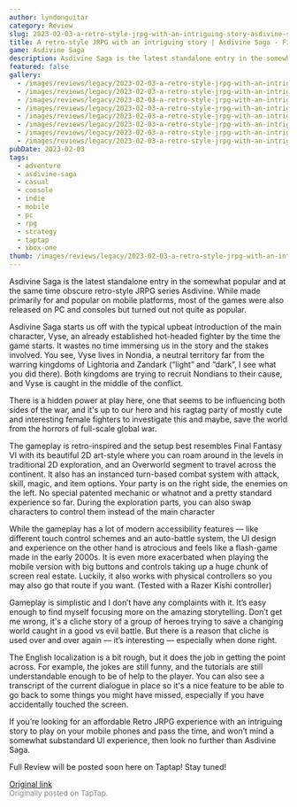 ```yaml
---
author: lyndonguitar
category: Review
slug: 2023-02-03-a-retro-style-jrpg-with-an-intriguing-story-asdivine-saga-first-impressions
title: A retro-style JRPG with an intriguing story | Asdivine Saga - First Impressions
game: Asdivine Saga
description: Asdivine Saga is the latest standalone entry in the somewhat popular and at the same time obscure retro-style JRPG series Asdivine. While made primarily for and popular on mobile platforms, most of the games were also released on PC and consoles but turned out not quite as popular.
featured: false
gallery:
  - /images/reviews/legacy/2023-02-03-a-retro-style-jrpg-with-an-intriguing-story--asdivine-saga---first-impressions-0.avif
  - /images/reviews/legacy/2023-02-03-a-retro-style-jrpg-with-an-intriguing-story--asdivine-saga---first-impressions-1.avif
  - /images/reviews/legacy/2023-02-03-a-retro-style-jrpg-with-an-intriguing-story--asdivine-saga---first-impressions-2.avif
  - /images/reviews/legacy/2023-02-03-a-retro-style-jrpg-with-an-intriguing-story--asdivine-saga---first-impressions-3.avif
  - /images/reviews/legacy/2023-02-03-a-retro-style-jrpg-with-an-intriguing-story--asdivine-saga---first-impressions-4.avif
  - /images/reviews/legacy/2023-02-03-a-retro-style-jrpg-with-an-intriguing-story--asdivine-saga---first-impressions-5.avif
  - /images/reviews/legacy/2023-02-03-a-retro-style-jrpg-with-an-intriguing-story--asdivine-saga---first-impressions-6.avif
  - /images/reviews/legacy/2023-02-03-a-retro-style-jrpg-with-an-intriguing-story--asdivine-saga---first-impressions-7.avif
pubDate: 2023-02-03
tags:
  - adventure
  - asdivine-saga
  - casual
  - console
  - indie
  - mobile
  - pc
  - rpg
  - strategy
  - taptap
  - xbox-one
thumb: /images/reviews/legacy/2023-02-03-a-retro-style-jrpg-with-an-intriguing-story--asdivine-saga---first-impressions-0.avif
---
```


Asdivine Saga is the latest standalone entry in the somewhat popular and at the same time obscure retro-style JRPG series Asdivine. While made primarily for and popular on mobile platforms, most of the games were also released on PC and consoles but turned out not quite as popular.

Asdivine Saga starts us off with the typical upbeat introduction of the main character, Vyse, an already established hot-headed fighter by the time the game starts. It wastes no time immersing us in the story and the stakes involved. You see, Vyse lives in Nondia, a neutral territory far from the warring kingdoms of Lightoria and Zandark (“light” and “dark”, I see what you did there). Both kingdoms are trying to recruit Nondians to their cause, and Vyse is caught in the middle of the conflict.

There is a hidden power at play here, one that seems to be influencing both sides of the war, and it's up to our hero and his ragtag party of mostly cute and interesting female fighters to investigate this and maybe, save the world from the horrors of full-scale global war.

The gameplay is retro-inspired and the setup best resembles Final Fantasy VI with its beautiful 2D art-style where you can roam around in the levels in traditional 2D exploration, and an Overworld segment to travel across the continent. It also has an instanced turn-based combat system with attack, skill, magic, and item options. Your party is on the right side, the enemies on the left. No special patented mechanic or whatnot and a pretty standard experience so far. During the exploration parts, you can also swap characters to control them instead of the main character

While the gameplay has a lot of modern accessibility features — like different touch control schemes and an auto-battle system, the UI design and experience on the other hand is atrocious and feels like a flash-game made in the early 2000s. It is even more exacerbated when playing the mobile version with big buttons and controls taking up a huge chunk of screen real estate. Luckily, it also works with physical controllers so you may also go that route if you want. (Tested with a Razer Kishi controller)

Gameplay is simplistic and I don’t have any complaints with it. It’s easy enough to find myself focusing more on the amazing storytelling. Don’t get me wrong, it's a cliche story of a group of heroes trying to save a changing world caught in a good vs evil battle. But there is a reason that cliche is used over and over again — it’s interesting — especially when done right.

The English localization is a bit rough, but it does the job in getting the point across. For example, the jokes are still funny, and the tutorials are still understandable enough to be of help to the player. You can also see a transcript of the current dialogue in place so it's a nice feature to be able to go back to some things you might have missed, especially if you have accidentally touched the screen.

If you’re looking for an affordable Retro JRPG experience with an intriguing story to play on your mobile phones and pass the time, and won’t mind a somewhat substandard UI experience, then look no further than Asdivine Saga.

Full Review will be posted soon here on Taptap! Stay tuned!

[Original link](https://www.taptap.io/post/4423752)<br><span style="font-size: 0.95em; color: #888;">Originally posted on TapTap.</span>